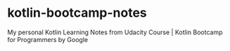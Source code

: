 # kotlin-bootcamp-notes
My personal Kotlin Learning Notes from Udacity Course | Kotlin Bootcamp for Programmers by Google
